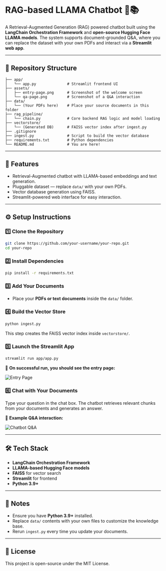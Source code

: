 # RAG-based LLAMA Chatbot 🤖📚

A Retrieval-Augmented Generation (RAG) powered chatbot built using the **LangChain Orchestration Framework** and **open-source Hugging Face LLAMA models**. The system supports document-grounded Q\&A, where you can replace the dataset with your own PDFs and interact via a **Streamlit web app**.

---

## 📂 Repository Structure

```
├── app/
│   └── app.py              # Streamlit frontend UI
├── assets/
│   ├── entry-page.png      # Screenshot of the welcome screen
│   └── qa-page.png         # Screenshot of a Q&A interaction
├── data/
│   └── (Your PDFs here)    # Place your source documents in this folder
├── rag_pipeline/
│   └── chain.py            # Core backend RAG logic and model loading
├── vectorstore/
│   └── (Generated DB)      # FAISS vector index after ingest.py
├── .gitignore
├── ingest.py               # Script to build the vector database
├── requirements.txt        # Python dependencies
└── README.md               # You are here!
```

---

## 🚀 Features

* Retrieval-Augmented chatbot with LLAMA-based embeddings and text generation.
* Pluggable dataset — replace `data/` with your own PDFs.
* Vector database generation using FAISS.
* Streamlit-powered web interface for easy interaction.

---

## ⚙️ Setup Instructions

### 1️⃣ Clone the Repository

```bash
git clone https://github.com/your-username/your-repo.git
cd your-repo
```

### 2️⃣ Install Dependencies

```bash
pip install -r requirements.txt
```

### 3️⃣ Add Your Documents

* Place your **PDFs or text documents** inside the `data/` folder.

### 4️⃣ Build the Vector Store

```bash
python ingest.py
```

This step creates the FAISS vector index inside `vectorstore/`.

### 5️⃣ Launch the Streamlit App

```bash
streamlit run app/app.py
```

📸 **On successful run, you should see the entry page:**

![Entry Page](assets/entry-page.png)

### 6️⃣ Chat with Your Documents

Type your question in the chat box. The chatbot retrieves relevant chunks from your documents and generates an answer.

📸 **Example Q\&A interaction:**

![Chatbot Q\&A](assets/qa-page.png)

---

## 🛠️ Tech Stack

* **LangChain Orchestration Framework**
* **LLAMA-based Hugging Face models**
* **FAISS** for vector search
* **Streamlit** for frontend
* **Python 3.9+**

---

## 📌 Notes

* Ensure you have **Python 3.9+** installed.
* Replace `data/` contents with your own files to customize the knowledge base.
* Rerun `ingest.py` every time you update your documents.

---

## 📄 License

This project is open-source under the MIT License.
